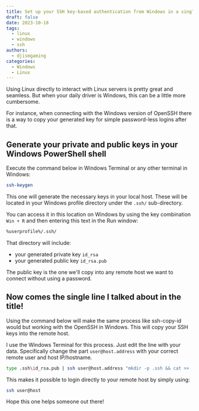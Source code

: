 ```yaml
---
title: Set up your SSH key-based authentication from Windows in a single line
draft: false
date: 2023-10-18
tags:
  - linux
  - windows
  - ssh
authors:
  - djismgaming
categories:
  - Windows
  - Linux
---
```



Using Linux directly to interact with Linux servers is pretty great and seamless. But when your daily driver is Windows, this can be a little more cumbersome.

For instance, when connecting with the Windows version of OpenSSH there is a way to copy your generated key for simple password-less logins after that.

## Generate your private and public keys in your Windows PowerShell shell

Execute the command below in Windows Terminal or any other terminal in Windows:

``` bash
ssh-keygen
```

This one will generate the necessary keys in your local host. These will be located in your Windows profile directory under the `.ssh/` sub-directory.

You can access it in this location on Windows by using the key combination `Win + R` and then entering this text in the Run window:

```bash
%userprofile%/.ssh/
```

That directory will include:
- your generated private key `id_rsa`
- your generated public key `id_rsa.pub`

The public key is the one we'll copy into any remote host we want to connect without using a password.

## Now comes the single line I talked about in the title!

Using the command below will make the same process like ssh-copy-id would but working with the OpenSSH in Windows. This will copy your SSH keys into the remote host.

I use the Windows Terminal for this process. Just edit the line with your data. Specifically change the part `user@host.address` with your correct remote user and host IP/hostname.

``` bash
type .ssh\id_rsa.pub | ssh user@host.address "mkdir -p .ssh && cat >> .ssh/authorized_keys"
```

This makes it possible to login directly to your remote host by simply using:

``` bash
ssh user@host
```

Hope this one helps someone out there!